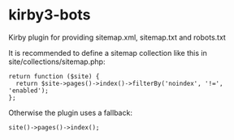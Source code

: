 # kirby3-bots
Kirby plugin for providing sitemap.xml, sitemap.txt and robots.txt

It is recommended to define a sitemap collection like this in site/collections/sitemap.php:

    return function ($site) {
      return $site->pages()->index()->filterBy('noindex', '!=', 'enabled');
    };

Otherwise the plugin uses a fallback:

    site()->pages()->index();
